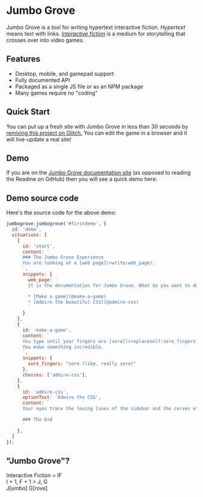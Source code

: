 # Jumbo Grove

Jumbo Grove is a tool for writing hypertext interactive fiction. *Hypertext*
means text with links. *[Interactive fiction](https://en.wikipedia.org/wiki/Interactive_fiction)*
is a medium for storytelling that crosses over into video games.

## Features

* Desktop, mobile, and gamepad support
* Fully documented API
* Packaged as a single JS file or as an NPM package
* Many games require no "coding"

## Quick Start

You can put up a fresh site with Jumbo Grove in less than 30 seconds by [remixing this project on Glitch.](https://glitch.com/~jumbo-grove-demo) You can edit the game in a browser and it will live-update a real site!

## Demo

If you are on the [Jumbo Grove documentation site](http://steveasleep.com/jumbogrove/)
(as opposed to reading the Readme on GitHub) then you will see a quick demo here:

<div id="firstdemo" class="jg-headless"></div>

## Demo source code 

Here's the source code for the above demo:

```js
jumbogrove.jumbogrove('#firstdemo', {
  id: 'demo',
  situations: [
    {
      id: 'start',
      content: `
      ### The Jumbo Grove Experience
      You are looking at a [web page](>write:web_page).
      `,
      snippets: {
        web_page: `
        It is the documentation for Jumbo Grove. What do you want to do?

        * [Make a game](@make-a-game)
        * [Admire the beautiful CSS](@admire-css)
        `
      }
    },
    {
      id: 'make-a-game',
      content: `
      You type until your fingers are [sore](>replaceself:sore_fingers).
      You make something incredible.
      `,
      snippets: {
        sore_fingers: "sore (like, really sore)"
      },
      choices: ['admire-css'],
    },
    {
      id: 'admire-css',
      optionText: 'Admire the CSS',
      content: `
      Your eyes trace the loving lines of the sidebar and the curves of the fonts.

      ### The End
      `
    },
  ]
});
```

## "Jumbo Grove"?

Interactive Fiction = IF  
I + 1, F + 1 = J, G  
J[umbo] G[rove]
